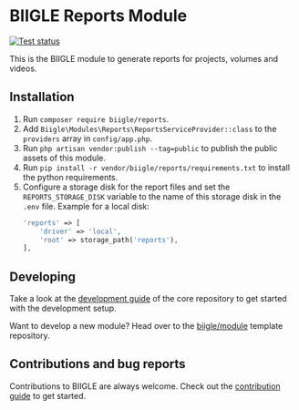 # BIIGLE Reports Module

[![Test status](https://github.com/biigle/reports/workflows/Tests/badge.svg)](https://github.com/biigle/reports/actions?query=workflow%3ATests)

This is the BIIGLE module to generate reports for projects, volumes and videos.

## Installation

1. Run `composer require biigle/reports`.
2. Add `Biigle\Modules\Reports\ReportsServiceProvider::class` to the `providers` array in `config/app.php`.
3. Run `php artisan vendor:publish --tag=public` to publish the public assets of this module.
4. Run `pip install -r vendor/biigle/reports/requirements.txt` to install the python requirements.
5. Configure a storage disk for the report files and set the `REPORTS_STORAGE_DISK` variable to the name of this storage disk in the `.env` file. Example for a local disk:
    ```php
    'reports' => [
        'driver' => 'local',
        'root' => storage_path('reports'),
    ],
    ```

## Developing

Take a look at the [development guide](https://github.com/biigle/core/blob/master/DEVELOPING.md) of the core repository to get started with the development setup.

Want to develop a new module? Head over to the [biigle/module](https://github.com/biigle/module) template repository.

## Contributions and bug reports

Contributions to BIIGLE are always welcome. Check out the [contribution guide](https://github.com/biigle/core/blob/master/CONTRIBUTING.md) to get started.
